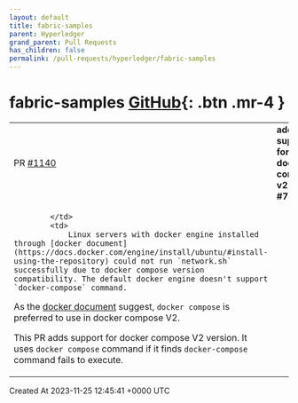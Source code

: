 ```yaml
---
layout: default
title: fabric-samples
parent: Hyperledger
grand_parent: Pull Requests
has_children: false
permalink: /pull-requests/hyperledger/fabric-samples
---
```


# fabric-samples <span class="fs-3 right-align">[GitHub](https://github.com/hyperledger/fabric-samples){: .btn .mr-4 }</span>


<div>
    <table>
        <tr>
            <td>
                PR <a href="https://github.com/hyperledger/fabric-samples/pull/1140" class=".btn">#1140</a>
            </td>
            <td>
                <b>
                    add support for docker compose v2 (fix #730)
                </b>
            </td>
        </tr>
        <tr>
            <td>
                
            </td>
            <td>
                Linux servers with docker engine installed through [docker document](https://docs.docker.com/engine/install/ubuntu/#install-using-the-repository) could not run `network.sh` successfully due to docker compose version compatibility. The default docker engine doesn't support `docker-compose` command.

As the [docker document](https://docs.docker.com/compose/migrate/#what-does-this-mean-for-my-projects-that-use-compose-v1) suggest, `docker compose` is preferred to use in docker compose V2.

This PR adds support for docker compose V2 version. It uses `docker compose` command if it finds `docker-compose` command fails to execute.
            </td>
        </tr>
    </table>
    <div class="right-align">
        Created At 2023-11-25 12:45:41 +0000 UTC
    </div>
</div>

